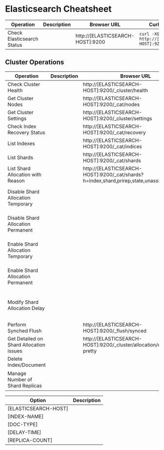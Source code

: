 # Elasticsearch Cheatsheet

| Operation | Description |Browser URL | Curl Command | Responce |
| ----------|-------------|------------|--------------|----------|
| Check Elasticsearch Status || http://[ELASTICSEARCH-HOST]:9200 |``curl -XGET http://[ELASTICSEARCH-HOST]:9200``||

## Cluster Operations
| Operation | Description |Browser URL | Curl Command | Responce |
| ---------------------|-------------|------------|--------------|----------|
| Check Cluster Health || http://[ELASTICSEARCH-HOST]:9200/_cluster/health |``curl -XGET http://[ELASTICSEARCH-HOST]:9200/_cluster/health``||
| Get Cluster Nodes     || http://[ELASTICSEARCH-HOST]:9200/_cat/nodes |``curl XGET http://[ELASTICSEARCH-HOST]:9200/_cat/nodes``||
| Get Cluster Settings || http://[ELASTICSEARCH-HOST]:9200/_cluster/settings |``curl -XGET http://[ELASTICSEARCH-HOST]:9200/_cluster/settings``||
| Check Index Recovery Status || http://[ELASTICSEARCH-HOST]:9200/_cat/recovery |``curl -XGET http://[ELASTICSEARCH-HOST]:9200/_cat/recovery"``||
| List Indexes || http://[ELASTICSEARCH-HOST]:9200/_cat/indices |``curl -XGET http://[ELASTICSEARCH-HOST]:9200/_cat/indices``||
| List Shards || http://[ELASTICSEARCH-HOST]:9200/_cat/shards |``curl -XGET http://[ELASTICSEARCH-HOST]:9200/_cat/shards``||
| List Shard Allocation with Reason || http://[ELASTICSEARCH-HOST]:9200/_cat/shards?h=index,shard,prirep,state,unassigned.reason |``curl -XGET http://[ELASTICSEARCH-HOST]:9200/_cat/shards?h=index,shard,prirep,state,unassigned.reason``||
| Disable Shard Allocation Temporary |||``curl -XPUT http://[ELASTICSEARCH-HOST]:9200/_cluster/settings -H 'Content-Type: application/json' -d '{ "transient": {"cluster.routing.allocation.enable": "none"}}'``||
| Disable Shard Allocation Permanent |||``curl -XPUT http://[ELASTICSEARCH-HOST]:9200/_cluster/settings -H 'Content-Type: application/json' -d '{ "persistent": {"cluster.routing.allocation.enable": "none"}}'``||
| Enable Shard Allocation Temporary |||``curl -XPUT http://[ELASTICSEARCH-HOST]:9200/_cluster/settings -H 'Content-Type: application/json' -d '{ "transient": {"cluster.routing.allocation.enable": "null"}}'``||
| Enable Shard Allocation Permanent |||``curl -XPUT http://[ELASTICSEARCH-HOST]:9200/_cluster/settings -H 'Content-Type: application/json' -d '{ "persistent": {"cluster.routing.allocation.enable": "null"}}'``||
| Modify Shard Allocation Delay |||``curl -XPUT http://[ELASTICSEARCH-HOST]:9200/[INDEX-NAME]/_settings' -H 'Content-Type: application/json' -d '{"settings": {"index.unassigned.node_left.delayed_timeout": "[DELAY-TIME]s"}}'``||
| Perform Synched Flush || http://[ELASTICSEARCH-HOST]:9200/_flush/synced |``curl -XPOST "[ELASTICSEARCH-HOST]:9200/_flush/synced"``||
| Get Detailed on Shard Allocation issues || http://[ELASTICSEARCH-HOST]:9200/_cluster/allocation/explain?pretty |``curl -XGET http://[ELASTICSEARCH-HOST]:9200/_cluster/allocation/explain?pretty``||
| Delete Index/Document |||``curl -XDELETE  http://[ELASTICSEARCH-HOST]:9200/[INDEX-NAME]/[DOC-TYPE]/[doc-id]``||
| Manage Number of Shard Replicas |||``curl -XPUT http://[ELASTICSEARCH-HOST]:9200/[INDEX-NAME]/_settings -H 'Content-Type: application/json' -d '{"number_of_replicas": [REPLICA-COUNT]}'``||

| Option | Description |
|--------|-------------|
| [ELASTICSEARCH-HOST] | |
| [INDEX-NAME] | |
| [DOC-TYPE] | |
| [DELAY-TIME] | |
| [REPLICA-COUNT] | |

